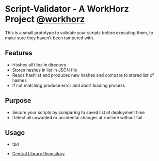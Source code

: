 # Script-Validator - A WorkHorz Project [@workhorz](https://github.com/CodeCubicle-Org/WorkHorz)
This is a small prototype to validate your scripts before executing them, to make sure they haven't been tampered with.

## Features
- Hashes all files in directory
- Stores hashes in list in JSON file
- Reads hashlist and produces new hashes and compare to stored list of hashes
- If not matching produce error and abort loading process

## Purpose
- Secure your scripts by comparing to saved list at deployment time
- Detect all unwanted or accidental changes at runtime without fail

## Usage
- tbd

- [Central Library Repository](https://mvnrepository.com/repos/central)

